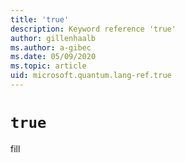 ```yaml
---
title: 'true'
description: Keyword reference 'true'
author: gillenhaalb
ms.author: a-gibec
ms.date: 05/09/2020
ms.topic: article
uid: microsoft.quantum.lang-ref.true
---
```


# `true`

fill